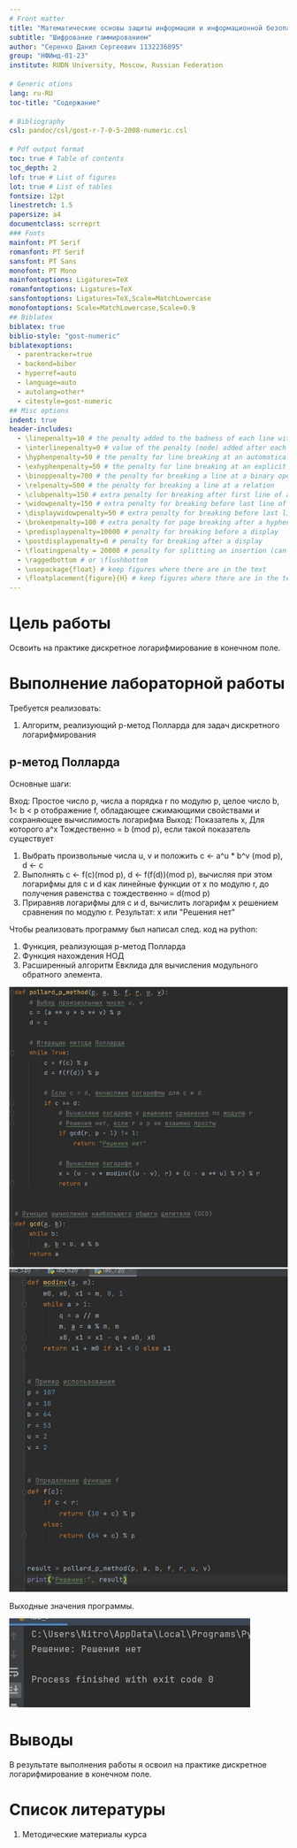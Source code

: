 ```yaml
---
# Front matter
title: "Математические основы защиты информации и информационной безопасности. Отчет по лабораторной работе №7"
subtitle: "Шифрование гаммированием"
author: "Серенко Данил Сергеевич 1132236895"
group: "НФИмд-01-23"
institute: RUDN University, Moscow, Russian Federation

# Generic otions
lang: ru-RU
toc-title: "Содержание"

# Bibliography
csl: pandoc/csl/gost-r-7-0-5-2008-numeric.csl

# Pdf output format
toc: true # Table of contents
toc_depth: 2
lof: true # List of figures
lot: true # List of tables
fontsize: 12pt
linestretch: 1.5
papersize: a4
documentclass: scrreprt
### Fonts
mainfont: PT Serif
romanfont: PT Serif
sansfont: PT Sans
monofont: PT Mono
mainfontoptions: Ligatures=TeX
romanfontoptions: Ligatures=TeX
sansfontoptions: Ligatures=TeX,Scale=MatchLowercase
monofontoptions: Scale=MatchLowercase,Scale=0.9
## Biblatex
biblatex: true
biblio-style: "gost-numeric"
biblatexoptions:
  - parentracker=true
  - backend=biber
  - hyperref=auto
  - language=auto
  - autolang=other*
  - citestyle=gost-numeric
## Misc options
indent: true
header-includes:
  - \linepenalty=10 # the penalty added to the badness of each line within a paragraph (no associated penalty node) Increasing the value makes tex try to have fewer lines in the paragraph.
  - \interlinepenalty=0 # value of the penalty (node) added after each line of a paragraph.
  - \hyphenpenalty=50 # the penalty for line breaking at an automatically inserted hyphen
  - \exhyphenpenalty=50 # the penalty for line breaking at an explicit hyphen
  - \binoppenalty=700 # the penalty for breaking a line at a binary operator
  - \relpenalty=500 # the penalty for breaking a line at a relation
  - \clubpenalty=150 # extra penalty for breaking after first line of a paragraph
  - \widowpenalty=150 # extra penalty for breaking before last line of a paragraph
  - \displaywidowpenalty=50 # extra penalty for breaking before last line before a display math
  - \brokenpenalty=100 # extra penalty for page breaking after a hyphenated line
  - \predisplaypenalty=10000 # penalty for breaking before a display
  - \postdisplaypenalty=0 # penalty for breaking after a display
  - \floatingpenalty = 20000 # penalty for splitting an insertion (can only be split footnote in standard LaTeX)
  - \raggedbottom # or \flushbottom
  - \usepackage{float} # keep figures where there are in the text
  - \floatplacement{figure}{H} # keep figures where there are in the text
---
```


# Цель работы

Освоить на практике дискретное логарифмирование в конечном поле.

# Выполнение лабораторной работы

Требуется реализовать:

1. Алгоритм, реализующий p-метод Полларда для задач дискретного логарифмирования

## p-метод Полларда

Основные шаги:

Вход: Простое число p, числа a порядка r по модулю p, целое число b, 1< b < p отображение f, обладающее сжимающими свойствами и сохраняющее вычислимость логарифма
Выход: Показатель x, Для которого a^x Тождественно = b (mod p), если такой показатель существует
1. Выбрать произвольные числа u, v и положить c <- a^u * b^v (mod p), d <- c
2. Выполнять c <- f(c)(mod p), d <- f(f(d))(mod p), вычисляя при этом логарифмы для c и d как линейные функции от x по модулю r, до получения равенства c тождественно = d(mod p)
3. Приравняв логарифмы для c и d, вычислить логарифм x решением сравнения по модулю r. Результат: x или "Решения нет"

Чтобы реализовать программу был написал след. код на python:

1. Функция, реализующая p-метод Полларда
2. Функция нахождения НОД 
3. Расширенный алгоритм Евклида для вычисления модульного обратного элемента.

![main_func](images/1.jpg)
![main_func](images/2.jpg)

Выходные значения программы.

![output](images/3.jpg)


# Выводы

В результате выполнения работы я освоил на практике дискретное логарифмирование в конечном поле.

# Список литературы

1. Методические материалы курса
